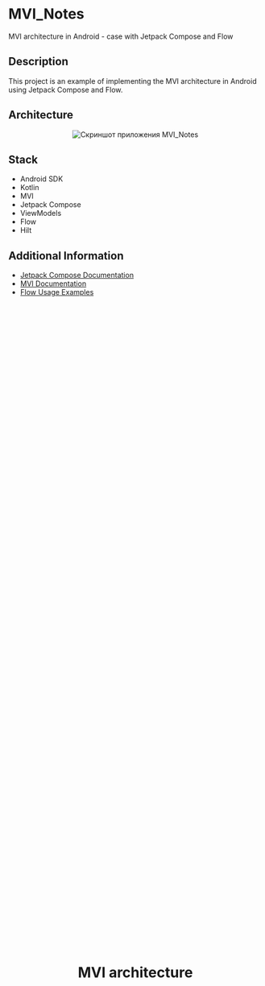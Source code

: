 # MVI_Notes
MVI architecture in Android - case with Jetpack Compose and Flow
## Description
This project is an example of implementing the MVI architecture in Android using Jetpack Compose and Flow.
## Architecture
<div align="center">
  <img src="https://user-images.githubusercontent.com/110696633/224488618-892dfcde-b15d-40e6-b4eb-5bbd1285c374.png" alt="Скриншот приложения MVI_Notes" style="position: relative; z-index: 1;" />
  <div style="position: absolute; top: 50%; left: 50%; transform: translate(-50%, -50%); z-index: 2;">
    <h1>MVI architecture</h1>
  </div>
</div>

## Stack
- Android SDK
- Kotlin
- MVI
- Jetpack Compose
- ViewModels
- Flow
- Hilt

## Additional Information
- [Jetpack Compose Documentation](https://developer.android.com/jetpack/compose/documentation)
- [MVI Documentation](https://www.raywenderlich.com/817602-mvi-architecture-for-android-tutorial-getting-started)
- [Flow Usage Examples](https://developer.android.com/kotlin/flow)
